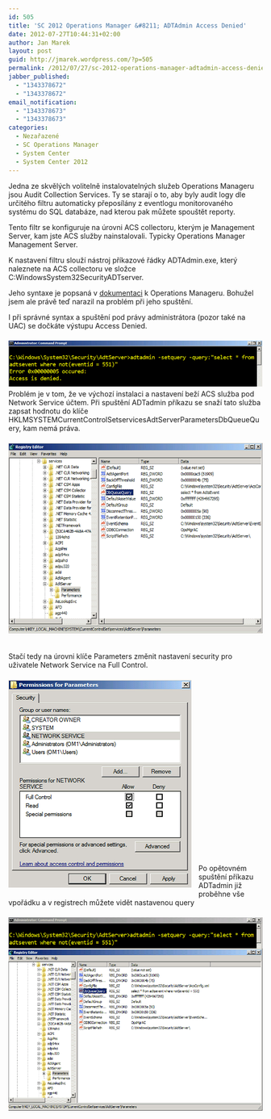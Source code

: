 ```yaml
---
id: 505
title: 'SC 2012 Operations Manager &#8211; ADTAdmin Access Denied'
date: 2012-07-27T10:44:31+02:00
author: Jan Marek
layout: post
guid: http://jmarek.wordpress.com/?p=505
permalink: /2012/07/27/sc-2012-operations-manager-adtadmin-access-denied/
jabber_published:
  - "1343378672"
  - "1343378672"
email_notification:
  - "1343378673"
  - "1343378673"
categories:
  - Nezařazené
  - SC Operations Manager
  - System Center
  - System Center 2012
---
```

Jedna ze skvělých volitelně instalovatelných služeb Operations Manageru jsou Audit Collection Services. Ty se starají o to, aby byly audit logy dle určitého filtru automaticky přeposílány z eventlogu monitorovaného systému do SQL databáze, nad kterou pak můžete spouštět reporty.

Tento filtr se konfiguruje na úrovni ACS collectoru, kterým je Management Server, kam jste ACS služby nainstalovali. Typicky Operations Manager Management Server.

K nastavení filtru slouží nástroj příkazové řádky ADTAdmin.exe, který naleznete na ACS collectoru ve složce C:WindowsSystem32SecurityADTserver.

Jeho syntaxe je popsaná v [dokumentaci](http://technet.microsoft.com/en-us/library/hh212727.aspx) k Operations Manageru. Bohužel jsem ale právě teď narazil na problém při jeho spuštění.

I při správné syntax a spuštění pod právy administrátora (pozor také na UAC) se dočkáte výstupu Access Denied.

[<img class="alignleft size-full wp-image-506" style="margin: 7px 14px 6px 0; display: inline; float: left;" title="adtadmin_access_denied" src="/wp-content/uploads/2012/07/adtadmin_access_denied.png" alt="" width="590" height="91" align="left" />](/wp-content/uploads/2012/07/adtadmin_access_denied.png)

Problém je v tom, že ve výchozí instalaci a nastavení beží ACS služba pod Network Service účtem. Při spuštění ADTadmin příkazu se snaží tato služba zapsat hodnotu do klíče HKLMSYSTEMCurrentControlSetservicesAdtServerParametersDbQueueQuery, kam nemá práva.

[<img class="alignleft size-full wp-image-507" style="margin: 7px 14px 6px 0; display: inline; float: left;" title="adtadmin_regedit" src="/wp-content/uploads/2012/07/adtadmin_regedit.png" alt="" width="590" height="377" align="left" />](/wp-content/uploads/2012/07/adtadmin_regedit.png)

&nbsp;

Stačí tedy na úrovni klíče Parameters změnit nastavení security pro uživatele Network Service na Full Control.

[<img class="alignleft size-full wp-image-508" style="margin: 7px 14px 6px 0; display: inline; float: left;" title="adtadmin_regedit_permissions" src="/wp-content/uploads/2012/07/adtadmin_regedit_permissions.png" alt="" width="363" height="412" align="left" />](/wp-content/uploads/2012/07/adtadmin_regedit_permissions.png)

&nbsp;

&nbsp;

&nbsp;

&nbsp;

&nbsp;

&nbsp;

&nbsp;

&nbsp;

&nbsp;

&nbsp;

&nbsp;

&nbsp;

Po opětovném spuštění příkazu ADTadmin již proběhne vše vpořádku a v registrech můžete vidět nastavenou query

[<img class="alignleft size-full wp-image-509" style="margin: 7px 14px 6px 0; display: inline; float: left;" title="adtadmin_final" src="/wp-content/uploads/2012/07/adtadmin_final.png" alt="" width="590" height="383" align="left" />](/wp-content/uploads/2012/07/adtadmin_final.png)

